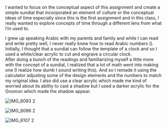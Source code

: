 I wanted to focus on the conceptual aspect of this assignment and create a simple sundial that incorporated an element of culture or the conceptual ideas of time especially since this is the first assignment and in this class, I really wanted to explore concepts of time through a different lens from what I’m used to. 
</br>

I grew up speaking Arabic with my parents and family and while I can read and write pretty well, I never really knew how to read Arabic numbers ().  </br> 
Initially, I thought that a sundial can follow the template of a clock and so I used a white/clear acrylic to cut and engrave a circular clock. </br> 
After doing a bunch of the readings and familiarizing myself a little more with the concept of a sundial, I realized that a lot of math went into making one (I realize how dumb I sound writing this). And so I remade it using the calculator adjusting some of the design elements and the numbers to match my original idea. I also did use a clear acrylic which made me kind of worried about its ability to cast a shadow but I used a darker acrylic for the Gnomon which made the shadow appear. 

![IMG_6093 2](https://github.com/user-attachments/assets/a3625f03-5378-4c25-9449-8bcbe8f4c193)


![IMG_6096 2](https://github.com/user-attachments/assets/f13cf11f-8667-469a-8253-0eb55be4567e)


![IMG_6107 2](https://github.com/user-attachments/assets/21c76803-61f6-414f-8717-e60a933eddb8)

